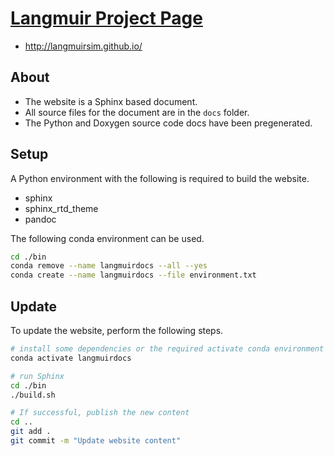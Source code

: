 # [Langmuir Project Page](http://langmuirsim.github.io/)

* http://langmuirsim.github.io/

## About

* The website is a Sphinx based document.
* All source files for the document are in the `docs` folder.
* The Python and Doxygen source code docs have been pregenerated.

## Setup

A Python environment with the following is required to build the website.

- sphinx
- sphinx_rtd_theme
- pandoc

The following conda environment can be used.

```bash
cd ./bin
conda remove --name langmuirdocs --all --yes
conda create --name langmuirdocs --file environment.txt
```

## Update

To update the website, perform the following steps.

```bash
# install some dependencies or the required activate conda environment
conda activate langmuirdocs

# run Sphinx
cd ./bin
./build.sh

# If successful, publish the new content 
cd ..
git add .
git commit -m "Update website content"
```
